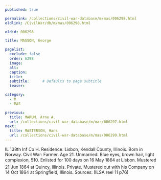 ```yaml
---
published: true

permalink: /collections/civil-war-database/m/mas/006298.html
oldlink: /CivilWar/db/m/mas/006298.html

oldid: 006298

title: MASSON, George

pagelist:
  exclude: false
  order: 6298
  image: 
  alt:
  caption:
  title:
  subtitle:      # Defaults to page subtitle
  teaser:

category: 
  - M 
  - MAS

previous:
  title: MARUM, Arne A.
  url: /collections/civil-war-database/m/mar/006297.html  
next:
  title: MASTERSON, Hans
  url: /collections/civil-war-database/m/mas/006299.html   
---
```

IL 138th Inf Co H. Residence: Lisbon, Kendall County, Illinois. Born in Norway. Civil War: Farmer. Age 21. Unmarried. Blue eyes, brown hair, light complexion, 5&#146;10&#148;. Enlisted for 100 days on 16 May 1864 at Lisbon. Mustered 21 Jun 1864 at Quincy, Illinois. Private. Mustered out with his Company on 14 Oct 1864 at Springfield, Illinois. Sources: (ILSA reel 11 p76)